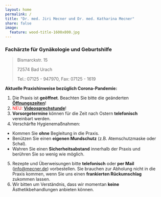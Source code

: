 ```yaml
---
layout: home
permalink: /
title: "Dr. med. Jiri Mecner und Dr. med. Katharina Mecner"
share: false
image:
  feature: wood-title-1600x800.jpg
---
```


### Fachärzte für Gynäkologie und Geburtshilfe

> Bismarckstr. 15
>
> 72574 Bad Urach
>
> Tel.: 07125 - 947970, 
> Fax: 07125 - 1619

**Aktuelle Praxishinweise bezüglich Corona-Pandemie:** 

1. Die Praxis ist **geöffnet**. Beachten Sie bitte die geänderten [**Öffnungszeiten**](/sprechzeiten)!
2. <span style="color:red">NEU:</span> **[Videosprechstunde](frauenheilkunde/online/)**!
3. **Vorsorgetermine** können für die Zeit nach Ostern **telefonisch** vereinbart werden.
4. Verschärfte Hygienemaßnahmen:
  * Kommen Sie **ohne** Begleitung in die Praxis.
  * Benützen Sie einen **eigenen Mundschutz** (z.B. Atemschutzmaske oder Schal).
  * Wahren Sie einen **Sicherheitsabstand** innerhalb der Praxis und berühren Sie so wenig wie möglich.
5. Rezepte und Überweisungen bitte **telefonisch** oder **per Mail** (info@mecner.de) vorbestellen. Sie brauchen zur Abholung nicht in die Praxis kommen, wenn Sie uns einen **frankierten Rückumschlag** zukommen lassen.
6. Wir bitten um Verständnis, dass wir momentan **keine** Ästhetikbehandlungen anbieten können.
